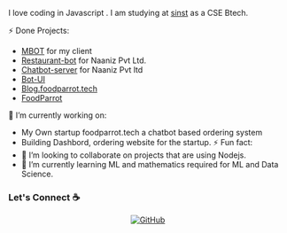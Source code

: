 I love coding in Javascript . I am studying at [sinst](https://sreenidhi.edu.in/) as a CSE Btech.

<!--

Here are some ideas to get you started:

- 🔭 I’m currently working on ...
- 🌱 I’m currently learning ...
- 👯 I’m looking to collaborate on ...
- 🤔 I’m looking for help with ...
- 💬 Ask me about ...
- 📫 How to reach me: ...
- 😄 Pronouns: ...
- ⚡ Fun fact: ...
-->
⚡ Done Projects:
- [MBOT](https://iammbot.herokuapp.com) for my client
- [Restaurant-bot](https://github.com/Ajju2211/Restaurant-Bot-Automation) for Naaniz Pvt Ltd.
- [Chatbot-server](https://github.com/Ajju2211/rasa-server) for Naaniz Pvt ltd
- [Bot-UI](https://github.com/Ajju2211/bot-ui)
- [Blog.foodparrot.tech](https://blog.foodparrot.tech)
- [FoodParrot](https://foodparrot.tech)

🔭 I’m currently working on:
- My Own startup foodparrot.tech a chatbot based ordering system
- Building Dashbord, ordering website for the startup.
⚡ Fun fact:
- 👯 I’m looking to collaborate on projects that are using Nodejs.
- 🌱 I’m currently learning ML and mathematics required for ML and Data Science.


### Let's Connect :coffee:
<p align="center">
	<a href="https://github.com/Ajju2211"><img src="https://img.icons8.com/bubbles/50/000000/github.png" alt="GitHub"/></a>
</p>
